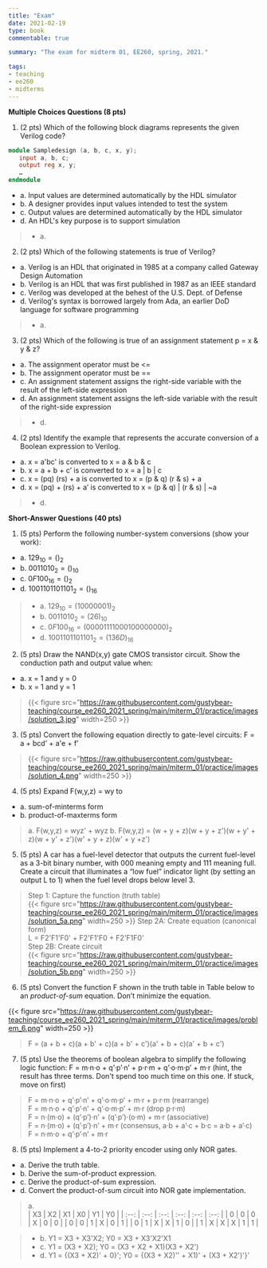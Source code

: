 ```yaml
---
title: "Exam"
date: 2021-02-19
type: book
commentable: true

summary: "The exam for midterm 01, EE260, spring, 2021."

tags:
- teaching
- ee260
- midterms
---
```


**Multiple Choices Questions (8 pts)**

1) (2 pts) Which of the following block diagrams represents the given Verilog code?

```verilog
module Sampledesign (a, b, c, x, y);
   input a, b, c;
   output reg x, y;
   …
endmodule
```
 - a. Input values are determined automatically by the HDL simulator
 - b. A designer provides input values intended to test the system
 - c. Output values are determined automatically by the HDL simulator
 - d. An HDL's key purpose is to support simulation

> - a.

2) (2 pts) Which of the following statements is true of Verilog?
 - a. Verilog is an HDL that originated in 1985 at a company called Gateway Design Automation
 - b. Verilog is an HDL that was first published in 1987 as an IEEE standard
 - c. Verilog was developed at the behest of the U.S. Dept. of Defense
 - d. Verilog's syntax is borrowed largely from Ada, an earlier DoD language for software programming

> - a.

3) (2 pts) Which of the following is true of an assignment statement p = x & y & z?
 - a. The assignment operator must be <=
 - b. The assignment operator must be ==
 - c. An assignment statement assigns the right-side variable with the result of the left-side expression
 - d. An assignment statement assigns the left-side variable with the result of the right-side expression

> - d.

4) (2 pts) Identify the example that represents the accurate conversion of a Boolean expression to Verilog.
 - a. x = a'bc' is converted to x = a & b & c
 - b. x = a + b + c’ is converted to x = a | b | c
 - c. x = (pq) (rs) + a is converted to x = (p & q) (r & s) + a
 - d. x = (pq) + (rs) + a’ is converted to x = (p & q) | (r & s) | ~a

> - d.

**Short-Answer Questions (40 pts)**

1) (5 pts) Perform the following number-system conversions (show your work):
  - a. $129_{10} = ()_{2}$
  - b. $0011010_{2} = ()_{10}$
  - c. $0F100_{16} = ()_{2}$
  - d. $1001101101101_{2} = ()_{16}$

>  - a. $129_{10} = (10000001)_{2}$
>  - b. $0011010_{2} = (26)_{10}$
>  - c. $0F100_{16} = (0000 1111 0001 0000 0000)_{2}$
>  - d. $1001101101101_{2} = (136D)_{16}$

2) (5 pts) Draw the NAND(x,y) gate CMOS transistor circuit. Show the conduction path and output value when: 
  - a. x = 1 and y = 0
  - b. x = 1 and y = 1

> {{< figure src="https://raw.githubusercontent.com/gustybear-teaching/course_ee260_2021_spring/main/miterm_01/practice/images/solution_3.jpg" width=250 >}}

3) (5 pts) Convert the following equation directly to gate-level circuits: F = a + bcd’ + a'e + f’

> {{< figure src="https://raw.githubusercontent.com/gustybear-teaching/course_ee260_2021_spring/main/miterm_01/practice/images/solution_4.png" width=250 >}}

4) (5 pts) Expand F(w,y,z) = wy to 
  - a. sum-of-minterms form
  - b. product-of-maxterms form

> a. F(w,y,z) = wyz' + wyz
> b. F(w,y,z) = (w + y + z)(w + y + z')(w + y' + z)(w + y' + z')(w' + y + z)(w' + y +z')

5) (5 pts) A car has a fuel-level detector that outputs the current fuel-level as a 3-bit binary number, with 000 meaning empty and 111 meaning full. Create a circuit that illuminates a “low fuel” indicator light (by setting an output L to 1) when the fuel level drops below level 3.

> Step 1: Capture the function (truth table)  
> {{< figure src="https://raw.githubusercontent.com/gustybear-teaching/course_ee260_2021_spring/main/miterm_01/practice/images/solution_5a.png" width=250 >}}
> Step 2A: Create equation (canonical form)  
> L = F2'F1'F0' + F2'F1'F0 + F2'F1F0'  
> Step 2B: Create circuit  
> {{< figure src="https://raw.githubusercontent.com/gustybear-teaching/course_ee260_2021_spring/main/miterm_01/practice/images/solution_5b.png" width=250 >}}

6) (5 pts) Convert the function F shown in the truth table in Table below to an *product-of-sum* equation. Don’t minimize the equation.

{{< figure src="https://raw.githubusercontent.com/gustybear-teaching/course_ee260_2021_spring/main/miterm_01/practice/images/problem_6.png" width=250 >}}

> F = (a + b + c)(a + b' + c)(a + b' + c')(a' + b + c)(a' + b + c')

7) (5 pts) Use the theorems of boolean algebra to simplify the following logic function: F = m·n·o + q’·p’·n’ + p·r·m + q’·o·m·p’ + m·r (hint, the result has three terms. Don't spend too much time on this one. If stuck, move on first)

> F = m·n·o + q’·p’·n’ + q’·o·m·p’ + m·r + p·r·m (rearrange)  
> F = m·n·o + q’·p’·n’ + q’·o·m·p’ + m·r (drop p·r·m)  
> F = n·(m·o) + (q’·p’)·n’ + (q’·p’)·(o·m) + m·r (associative)  
> F = n·(m·o) + (q’·p’)·n’ + m·r (consensus, a·b + a’·c + b·c = a·b + a’·c)  
> F = n·m·o + q’·p’·n’ + m·r

8) (5 pts) Implement a 4-to-2 priority encoder using only NOR gates.
  - a. Derive the truth table.
  - b. Derive the sum-of-product expression.
  - c. Derive the product-of-sum expression.
  - d. Convert the product-of-sum circuit into NOR gate implementation.

> a.  
> | X3   | X2   | X1   | X0   | Y1   | Y0   |
> | :--: | :--: | :--: | :--: | :--: | :--: |
> | 0    | 0    | 0    | X    | 0    | 0    |
> | 0    | 0    | 1    | X    | 0    | 1    |
> | 0    | 1    | X    | X    | 1    | 0    |
> | 1    | X    | X    | X    | 1    | 1    |

> - b. Y1 = X3 + X3'X2; Y0 = X3 + X3'X2'X1
> - c. Y1 = (X3 + X2); Y0 = (X3 + X2 + X1)(X3 + X2')
> - d. Y1 = {(X3 + X2)' + 0}'; Y0 = {(X3 + X2)'' + X1)' + (X3 + X2')'}'  
